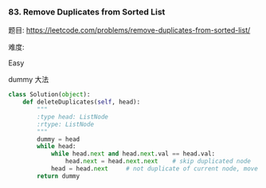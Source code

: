 ### 83. Remove Duplicates from Sorted List

题目:
<https://leetcode.com/problems/remove-duplicates-from-sorted-list/>


难度:

Easy


dummy 大法

```python
class Solution(object):
    def deleteDuplicates(self, head):
        """
        :type head: ListNode
        :rtype: ListNode
        """
        dummy = head
        while head:
            while head.next and head.next.val == head.val:
                head.next = head.next.next    # skip duplicated node
            head = head.next     # not duplicate of current node, move to next node
        return dummy
```

